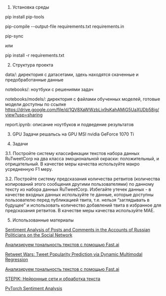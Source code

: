1. Установка среды

pip install pip-tools

pip-compile --output-file requirements.txt requirements.in

pip-sync

или 

pip install -r requirements.txt


2. Структура проекта

data/: директория с датасетами, здехь находятся скаченные и предобработанные данные

notebooks/: ноутбуки с решениями задач

notebooks/models/: директория с файлами обученных моделей,
готовые модели доступны по ссылке https://drive.google.com/file/d/1QV8XaWWzbLix9sKahAMiG5UaXUDb58ig/view?usp=sharing

report.ipynb: описание ноутбуков и подведение результатов


3. GPU
Задачи решальсь на GPU MSI nvidia GeForce 1070 Ti


4. Задачи

3.1. Постройте систему классификации текстов набора данных RuTweetCorp на два класса эмоциональной окраски: положительный, и отрицательный. В качестве меры качества используйте макро усредненную F1 меру.
 
3.2. Постройте систему предсказания количества ретвитов (количества копирований этого сообщения другими пользователями) по данному тексту из набора данных RuTweetCorp. Избегайте утечек данных - в качестве входных данных используйте те данные, которые доступны пользователю перед публикацией твита, т.е. нельзя “заглядывать в будущее” и использовать количество добавлений твита в избранное для предсказания ретвитов. В качестве меры качества используйте MAE.


5. Использованные материалы

[Sentiment Analysis of Posts and Comments in the Accounts of Russian Politicians on the Social Network](https://fruct.org/publications/fruct25/files/Sve.pdf)

[Анализируем тональность текстов с помощью Fast.ai](https://habr.com/ru/post/472988/)

[Retweet Wars: Tweet Popularity Prediction via Dynamic Multimodal Regression](https://www.cs.unc.edu/~mbansal/papers/retweetwars-wacv18.pdf)

[Анализируем тональность текстов с помощью Fast.ai](https://habr.com/ru/post/472988/)

[STEPIK: Нейронные сети и обработка текста](https://stepik.org/course/54098/syllabus)

[PyTorch Sentiment Analysis](https://github.com/bentrevett/pytorch-sentiment-analysis)
